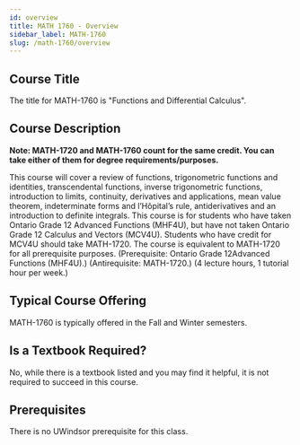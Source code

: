 ```yaml
---
id: overview
title: MATH 1760 - Overview
sidebar_label: MATH-1760
slug: /math-1760/overview
---
```


## Course Title

The title for MATH-1760 is "Functions and Differential Calculus".

## Course Description

**Note: MATH-1720 and MATH-1760 count for the same credit. You can take either of them for degree requirements/purposes.**

This course will cover a review of functions, trigonometric functions and identities, transcendental
functions, inverse trigonometric functions, introduction to limits, continuity, derivatives and applications,
mean value theorem, indeterminate forms and l’Hôpital’s rule, antiderivatives and an introduction to
definite integrals. This course is for students who have taken Ontario Grade 12 Advanced Functions
(MHF4U), but have not taken Ontario Grade 12 Calculus and Vectors (MCV4U). Students who have credit
for MCV4U should take MATH-1720. The course is equivalent to MATH-1720 for all prerequisite purposes.
(Prerequisite: Ontario Grade 12Advanced Functions (MHF4U).) (Antirequisite: MATH-1720.) (4 lecture
hours, 1 tutorial hour per week.)

## Typical Course Offering

MATH-1760 is typically offered in the Fall and Winter semesters.

## Is a Textbook Required?

No, while there is a textbook listed and you may find it helpful, it is not required to succeed in this course.

## Prerequisites

There is no UWindsor prerequisite for this class.